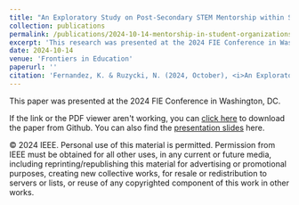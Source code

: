 ```yaml
---
title: "An Exploratory Study on Post-Secondary STEM Mentorship within Student Organizations"
collection: publications
permalink: /publications/2024-10-14-mentorship-in-student-organizations
excerpt: 'This research was presented at the 2024 FIE Conference in Washington, DC.'
date: 2024-10-14
venue: 'Frontiers in Education'
paperurl: ''
citation: 'Fernandez, K. & Ruzycki, N. (2024, October), <i>An Exploratory Study on Post-Secondary STEM Mentorship within Student Organizations</i>. Research presented at the 2024 FIE Conference in Washington, DC.'
---
```

This paper was presented at the 2024 FIE Conference in Washington, DC.

If the link or the PDF viewer aren't working, you can [click here](https://github.com/KassSTEM/KassSTEM.github.io/blob/95096fd39e2cfa5f4d3fa9ed0f0c497c160fd5bf/files/an_exploratory_study_on_post-secondary_stem_mentorship_within_student_organizations.pdf) to download the paper from Github. You can also find the [presentation slides]() here.

<object data="/files/an_exploratory_study_on_post-secondary_stem_mentorship_within_student_organizations.pdf" width="1000" height="1000" type='application/pdf'></object>
<p></p>
<object data="/files/FIE_2024_Fernandez_and_Ruzycki_Slides.pdf" width="1000" height="1000" type='application/pdf'></object>

© 2024 IEEE. Personal use of this material is permitted. Permission from IEEE must be obtained for all other uses, in any current or future media, including reprinting/republishing this material for advertising or promotional purposes, creating new collective works, for resale or redistribution to servers or lists, or reuse of any copyrighted component of this work in other works.